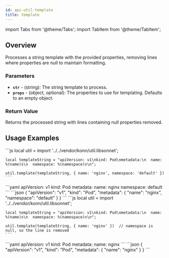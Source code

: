 ```yaml
---
id: api-util-template
title: template
---
```


import Tabs from '@theme/Tabs';
import TabItem from '@theme/TabItem';


## Overview
Processes a string template with the provided properties, removing lines where properties are null to maintain formatting.

### Parameters
- **`str`** - (string): The string template to process.
- **`props`** - (object, optional): The properties to use for templating. Defaults to an empty object.

### Return Value
Returns the processed string with lines containing null properties removed.

## Usage Examples


<Tabs>
  <TabItem value="jsonnet" label="Jsonnet" default>
    ```js
    local util = import '../../vendor/konn/util.libsonnet';

    local templateString = "apiVersion: v1\nkind: Pod\nmetadata:\n  name: %(name)s\n  namespace: %(namespace)s\n";

    util.template(templateString, { name: 'nginx', namespace: 'default' })
    ``` 
  </TabItem>
  <TabItem value="yaml" label="YAML Output">
    ```yaml
    apiVersion: v1
    kind: Pod
    metadata:
      name: nginx
      namespace: default
    ```
  </TabItem>
  <TabItem value="json" label="JSON Output">
    ```json
    {
       "apiVersion": "v1",
       "kind": "Pod",
       "metadata": {
          "name": "nginx",
          "namespace": "default"
       }
    }
    ```
  </TabItem>
</Tabs>


<Tabs>
  <TabItem value="jsonnet" label="Jsonnet" default>
    ```js
    local util = import '../../vendor/konn/util.libsonnet';

    local templateString = "apiVersion: v1\nkind: Pod\nmetadata:\n  name: %(name)s\n  namespace: %(namespace)s\n";

    util.template(templateString, { name: 'nginx' })  // namespace is null, so the line is removed
    ``` 
  </TabItem>
  <TabItem value="yaml" label="YAML Output">
    ```yaml
    apiVersion: v1
    kind: Pod
    metadata:
      name: nginx
    ```
  </TabItem>
  <TabItem value="json" label="JSON Output">
    ```json
    {
       "apiVersion": "v1",
       "kind": "Pod",
       "metadata": {
          "name": "nginx"
       }
    }
    ```
  </TabItem>
</Tabs>